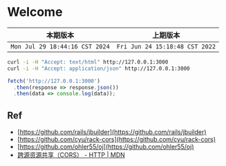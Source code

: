 # Welcome

|本期版本|上期版本 
|:---:|:---:
`Mon Jul 29 18:44:16 CST 2024` | `Fri Jun 24 15:18:48 CST 2022` | 


```bash
curl -i -H "Accept: text/html" http://127.0.0.1:3000
curl -i -H "Accept: application/json" http://127.0.0.1:3000
```

```js
fetch('http://127.0.0.1:3000')
  .then(response => response.json())
  .then(data => console.log(data));
```


## Ref

* [https://github.com/rails/jbuilder](https://github.com/rails/jbuilder)
* [https://github.com/cyu/rack-cors](https://github.com/cyu/rack-cors)
* [https://github.com/ohler55/oj](https://github.com/ohler55/oj)
* [跨源资源共享（CORS） - HTTP | MDN](https://developer.mozilla.org/zh-CN/docs/Web/HTTP/CORS)